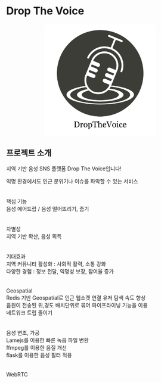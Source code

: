 # Drop The Voice
<img src="upload/logo.png" width="300" height="300" style="display: block; margin: 0 auto;"/>

## 프로젝트 소개
지역 기반 음성 SNS 플랫폼 Drop The Voice입니다!<br>



익명 환경에서도 인근 분위기나 이슈를 파악할 수 있는 서비스
<br><br><br>
핵심 기능
<br>
음성 에어드랍 / 음성 떨어뜨리기, 줍기
<br><br><br>
차별성
<br>
지역 기반 확산, 음성 획득
<br><br><br>
기대효과
<br>
지역 커뮤니티 활성화
: 사회적 활력, 소통 강화
<br>
다양한 경험
: 정보 전달, 익명성 보장, 참여율 증가
<br><br><br>
Geospatial
<br>
Redis 기반 Geospatial로 인근 웹소켓 연결 유저 탐색 속도 향상
<br>
음원이 전송된 위,경도 배치단위로 묶어 파이프라이닝 기능을 이용
<br>
네트워크 트립 줄이기
<br><br><br>
음성 변조, 가공
<br>
Lamejs를 이용한 빠른 녹음 파일 변환
<br>
ffmpeg를 이용한 음질 개선
<br>
flask를 이용한 음성 필터 적용
<br><br><br>
WebRTC
